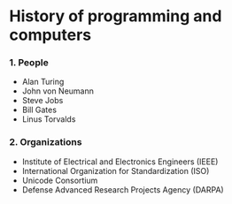 # History of programming and computers

### 1. People
  * Alan Turing
  * John von Neumann
  * Steve Jobs
  * Bill Gates
  * Linus Torvalds

### 2. Organizations
  * Institute of Electrical and Electronics Engineers (IEEE)
  * International Organization for Standardization (ISO)
  * Unicode Consortium
  * Defense Advanced Research Projects Agency (DARPA)
